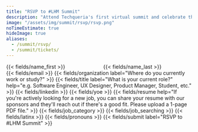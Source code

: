 ```yaml
---
title: "RSVP to #LHM Summit"
description: "Attend Techqueria's first virtual summit and celebrate the thriving Latinx in tech community."
image: "/assets/img/summit/rsvp/rsvp.png"
noTimeEstimate: true
hideImage: true
aliases:
  - /summit/rsvp/
  - /summit/tickets/
---
```


<form name="RSVP to #LHM Summit" method="POST" data-netlify-recaptcha="true" data-netlify="true" action="/success/summit/" class="form--centered mt-2 no-ids" id="form_rsvp_lhm_summit">
  <input type="hidden" aria-label="Subject" name="_subject" value="Techqueria - RSVP to #LHM Summit">
  <!-- First Name + Last Name -->
  <div class="field mt-0 mb-1">
    <div class="columns mb-0">
      <div class="column pb-0">
        <!-- First Name -->
        {{< fields/name_first >}}
      </div>
      <div class="column pb-0">
        <!-- Last Name -->
        {{< fields/name_last >}}
      </div>
    </div>
  </div>
  {{< fields/email >}}
  {{< fields/organization label="Where do you currently work or study?" >}}
  {{< fields/title label="What is your current role?" help="e.g. Software Engineer, UX Designer, Product Manager, Student, etc." >}}
  {{< fields/linkedin >}}
  {{< fields/yoe >}}
  {{< fields/resume help="If you're actively looking for a new job, you can share your resume with our sponsors and they'll reach out if there's a good fit. Please upload a 1-page PDF file." >}}
  {{< fields/job_category >}}
  {{< fields/job_searching >}}
  {{< fields/latinx >}}
  {{< fields/pronouns >}}
  {{< fields/submit label="RSVP to #LHM Summit" >}}
</form>
<script src="/assets/js/rsvp.js"></script>
